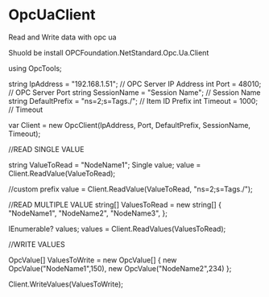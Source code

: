 # OpcUaClient
Read and Write data with opc ua


Shuold be install OPCFoundation.NetStandard.Opc.Ua.Client

using OpcTools;


string IpAddress = "192.168.1.51";          // OPC Server IP Address
int Port = 48010;                           // OPC Server Port
string SessionName = "Session Name";        // Session Name
string DefaultPrefix = "ns=2;s=Tags./";     // Item ID Prefix
int Timeout = 1000;                         // Timeout

var Client = new OpcClient(IpAddress, Port, DefaultPrefix, SessionName, Timeout);


//READ SINGLE VALUE

string ValueToRead = "NodeName1";
Single value;
value = Client.ReadValue<Single>(ValueToRead);

//custom prefix
value = Client.ReadValue<Single>(ValueToRead, "ns=2;s=Tags./");


//READ MULTIPLE VALUE
string[] ValuesToRead = new string[]
{
    "NodeName1",
    "NodeName2",
    "NodeName3",
};

IEnumerable<Single>? values;
values = Client.ReadValues<Single>(ValuesToRead);


//WRITE VALUES

OpcValue[] ValuesToWrite = new OpcValue[]
{
    new OpcValue("NodeName1",150),
    new OpcValue("NodeName2",234)
};

Client.WriteValues(ValuesToWrite);





